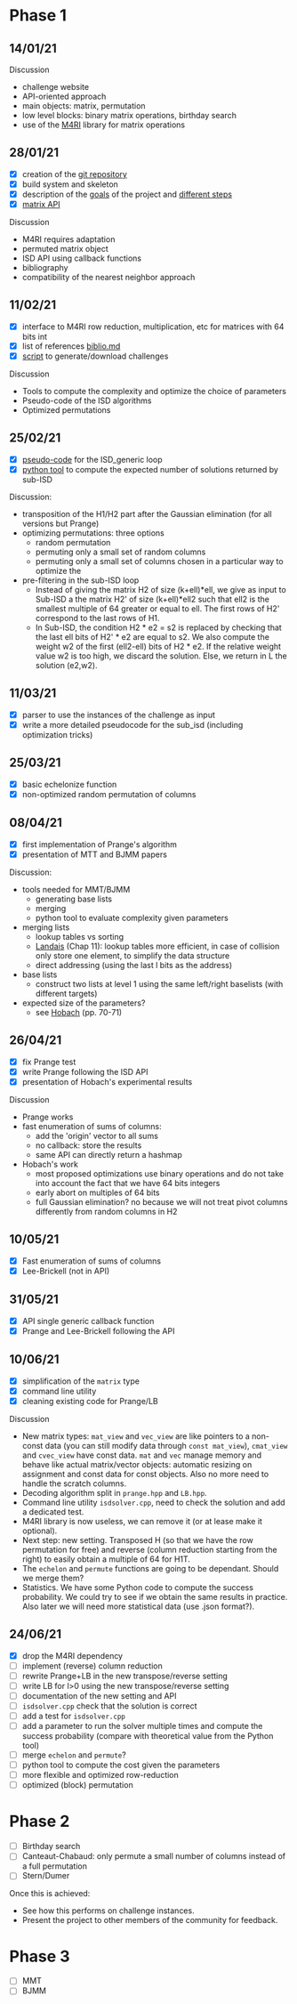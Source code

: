 # Phase 1

## 14/01/21

Discussion
- challenge website
- API-oriented approach
- main objects: matrix, permutation
- low level blocks: binary matrix operations, birthday search 
- use of the [M4RI](https://bitbucket.org/malb/m4ri/src/master/) library for matrix operations

## 28/01/21

- [x] creation of the [git repository](https://github.com/cr-marcstevens/mccl/) 
- [x] build system and skeleton
- [x] description of the [goals](https://github.com/cr-marcstevens/mccl/blob/main/doc/goals.md) of the project and [different steps](https://github.com/cr-marcstevens/mccl/blob/main/doc/todo-list.md)
- [x] [matrix API](https://github.com/cr-marcstevens/mccl/blob/main/doc/lowlevel.md)

Discussion
- M4RI requires adaptation
- permuted matrix object
- ISD API using callback functions
- bibliography
- compatibility of the nearest neighbor approach

## 11/02/21

- [x] interface to M4RI row reduction, multiplication, etc for matrices with 64 bits int
- [x] list of references [biblio.md](https://github.com/cr-marcstevens/mccl/blob/main/doc/biblio.md)
- [x] [script](https://github.com/cr-marcstevens/mccl/blob/main/tools/challenges.py) to generate/download challenges

Discussion
- Tools to compute the complexity and optimize the choice of parameters
- Pseudo-code of the ISD algorithms
- Optimized permutations

## 25/02/21

- [x] [pseudo-code](https://github.com/cr-marcstevens/mccl/blob/main/doc/algorithms.md) for the ISD_generic loop
- [x] [python tool](https://github.com/cr-marcstevens/mccl/blob/main/tools/probability.py) to compute the expected number of solutions returned by sub-ISD

Discussion:
- transposition of the H1/H2 part after the Gaussian elimination (for all versions but Prange)
- optimizing permutations: three options
	- random permutation
 	- permuting only a small set of random columns
	- permuting only a small set of columns chosen in a particular way to optimize the  
- pre-filtering in the sub-ISD loop
	- Instead of giving the matrix H2 of size (k+ell)*ell, we give as input to Sub-ISD a the matrix H2' of size (k+ell)*ell2 such that ell2 is the smallest multiple of 64 greater or equal to ell. The first rows of H2' correspond to the last rows of H1.
	- In Sub-ISD, the condition H2 * e2 = s2 is replaced by checking that the last ell bits of H2' * e2 are equal to s2. We also compute the weight w2 of the first (ell2-ell) bits of H2 * e2. If the relative weight value w2 is too high, we discard the solution. Else, we return in L the solution (e2,w2).

## 11/03/21
- [x] parser to use the instances of the challenge as input
- [x] write a more detailed pseudocode for the sub_isd (including optimization tricks)

## 25/03/21
- [x] basic echelonize function
- [x] non-optimized random permutation of columns

## 08/04/21
- [x] first implementation of Prange's algorithm
- [x] presentation of MTT and BJMM papers

Discussion:
- tools needed for MMT/BJMM
	- generating base lists
	- merging
	- python tool to evaluate complexity given parameters
- merging lists
	- lookup tables vs sorting
	- [Landais](https://tel.archives-ouvertes.fr/tel-01142563/document) (Chap 11): lookup tables more efficient, in case of collision only store one element, to simplify the data structure
	- direct addressing (using the last l bits as the address)
- base lists
	- construct two lists at level 1 using the same left/right baselists (with different targets) 
- expected size of the parameters?
	- see [Hobach](https://hackingthe.net/downloads/isd.pdf) (pp. 70-71)
	
## 26/04/21
- [x] fix Prange test
- [x] write Prange following the ISD API
- [x] presentation of Hobach's experimental results

Discussion
- Prange works
- fast enumeration of sums of columns: 
	- add the 'origin' vector to all sums
	- no callback: store the results
	- same API can directly return a hashmap
- Hobach's work
	- most proposed optimizations use binary operations and do not take into account the fact that we have 64 bits integers 
	- early abort on multiples of 64 bits
	- full Gaussian elimination? no because we will not treat pivot columns differently from random columns in H2

## 10/05/21
- [x] Fast enumeration of sums of columns
- [x] Lee-Brickell (not in API)

## 31/05/21
- [x] API single generic callback function
- [x] Prange and Lee-Brickell following the API

## 10/06/21
- [x] simplification of the `matrix` type
- [x] command line utility
- [x] cleaning existing code for Prange/LB

Discussion
- New matrix types: `mat_view` and `vec_view` are like pointers to a non-const data (you can still modify data through `const mat_view`), `cmat_view` and `cvec_view` have const data. `mat` and `vec` manage memory and behave like actual matrix/vector objects: automatic resizing on assignment and const data for const objects. Also no more need to handle the scratch columns.
- Decoding algorithm split in `prange.hpp` and `LB.hpp`.
- Command line utility `isdsolver.cpp`, need to check the solution and add a dedicated test. 
- M4RI library is now useless, we can remove it (or at lease make it optional).
- Next step: new setting. Transposed H (so that we have the row permutation for free) and reverse (column reduction starting from the right) to easily obtain a multiple of 64 for H1T.
- The `echelon` and `permute` functions are going to be dependant. Should we merge them?
- Statistics. We have some Python code to compute the success probability. We could  try to see if we obtain the same results in practice. Also later we will need more statistical data (use .json format?). 

## 24/06/21
- [x] drop the M4RI dependency
- [ ] implement (reverse) column reduction
- [ ] rewrite Prange+LB in the new transpose/reverse setting
- [ ] write LB for l>0 using the new transpose/reverse setting
- [ ] documentation of the new setting and API
- [ ] `isdsolver.cpp` check that the solution is correct
- [ ] add a test for `isdsolver.cpp`
- [ ] add a parameter to run the solver multiple times and compute the success probability (compare with theoretical value from the Python tool)
- [ ] merge `echelon` and `permute`?
- [ ] python tool to compute the cost given the parameters
- [ ] more flexible and optimized row-reduction
- [ ] optimized (block) permutation

# Phase 2

- [ ] Birthday search
- [ ] Canteaut-Chabaud: only permute a small number of columns instead of a full permutation
- [ ] Stern/Dumer

Once this is achieved:
- See how this performs on challenge instances.
- Present the project to other members of the community for feedback.

# Phase 3

- [ ] MMT
- [ ] BJMM
